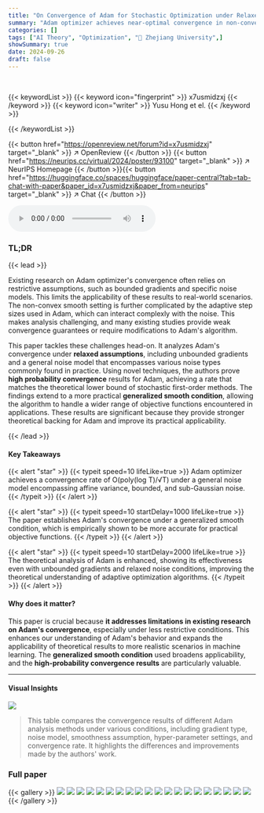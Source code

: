 ```yaml
---
title: "On Convergence of Adam for Stochastic Optimization under Relaxed Assumptions"
summary: "Adam optimizer achieves near-optimal convergence in non-convex scenarios with unbounded gradients and relaxed noise assumptions, improving its theoretical understanding and practical application."
categories: []
tags: ["AI Theory", "Optimization", "🏢 Zhejiang University",]
showSummary: true
date: 2024-09-26
draft: false
---
```


<br>

{{< keywordList >}}
{{< keyword icon="fingerprint" >}} x7usmidzxj {{< /keyword >}}
{{< keyword icon="writer" >}} Yusu Hong et el. {{< /keyword >}}
 
{{< /keywordList >}}

{{< button href="https://openreview.net/forum?id=x7usmidzxj" target="_blank" >}}
↗ OpenReview
{{< /button >}}
{{< button href="https://neurips.cc/virtual/2024/poster/93100" target="_blank" >}}
↗ NeurIPS Homepage
{{< /button >}}{{< button href="https://huggingface.co/spaces/huggingface/paper-central?tab=tab-chat-with-paper&paper_id=x7usmidzxj&paper_from=neurips" target="_blank" >}}
↗ Chat
{{< /button >}}



<audio controls>
    <source src="https://ai-paper-reviewer.com/x7usmidzxj/podcast.wav" type="audio/wav">
    Your browser does not support the audio element.
</audio>


### TL;DR


{{< lead >}}

Existing research on Adam optimizer's convergence often relies on restrictive assumptions, such as bounded gradients and specific noise models. This limits the applicability of these results to real-world scenarios.  The non-convex smooth setting is further complicated by the adaptive step sizes used in Adam, which can interact complexly with the noise. This makes analysis challenging, and many existing studies provide weak convergence guarantees or require modifications to Adam's algorithm. 

This paper tackles these challenges head-on. It analyzes Adam's convergence under **relaxed assumptions**, including unbounded gradients and a general noise model that encompasses various noise types commonly found in practice. Using novel techniques, the authors prove **high probability convergence** results for Adam, achieving a rate that matches the theoretical lower bound of stochastic first-order methods. The findings extend to a more practical **generalized smooth condition**, allowing the algorithm to handle a wider range of objective functions encountered in applications. These results are significant because they provide stronger theoretical backing for Adam and improve its practical applicability.

{{< /lead >}}


#### Key Takeaways

{{< alert "star" >}}
{{< typeit speed=10 lifeLike=true >}} Adam optimizer achieves a convergence rate of O(poly(log T)/√T) under a general noise model encompassing affine variance, bounded, and sub-Gaussian noise. {{< /typeit >}}
{{< /alert >}}

{{< alert "star" >}}
{{< typeit speed=10 startDelay=1000 lifeLike=true >}} The paper establishes Adam's convergence under a generalized smooth condition, which is empirically shown to be more accurate for practical objective functions. {{< /typeit >}}
{{< /alert >}}

{{< alert "star" >}}
{{< typeit speed=10 startDelay=2000 lifeLike=true >}} The theoretical analysis of Adam is enhanced, showing its effectiveness even with unbounded gradients and relaxed noise conditions, improving the theoretical understanding of adaptive optimization algorithms. {{< /typeit >}}
{{< /alert >}}

#### Why does it matter?
This paper is crucial because **it addresses limitations in existing research on Adam's convergence**, especially under less restrictive conditions.  This enhances our understanding of Adam's behavior and expands the applicability of theoretical results to more realistic scenarios in machine learning. The **generalized smooth condition** used broadens applicability, and the **high-probability convergence results** are particularly valuable.

------
#### Visual Insights





![](https://ai-paper-reviewer.com/x7usmidzxj/tables_1_1.jpg)

> This table compares the convergence results of different Adam analysis methods under various conditions, including gradient type, noise model, smoothness assumption, hyper-parameter settings, and convergence rate. It highlights the differences and improvements made by the authors' work.





### Full paper

{{< gallery >}}
<img src="https://ai-paper-reviewer.com/x7usmidzxj/1.png" class="grid-w50 md:grid-w33 xl:grid-w25" />
<img src="https://ai-paper-reviewer.com/x7usmidzxj/2.png" class="grid-w50 md:grid-w33 xl:grid-w25" />
<img src="https://ai-paper-reviewer.com/x7usmidzxj/3.png" class="grid-w50 md:grid-w33 xl:grid-w25" />
<img src="https://ai-paper-reviewer.com/x7usmidzxj/4.png" class="grid-w50 md:grid-w33 xl:grid-w25" />
<img src="https://ai-paper-reviewer.com/x7usmidzxj/5.png" class="grid-w50 md:grid-w33 xl:grid-w25" />
<img src="https://ai-paper-reviewer.com/x7usmidzxj/6.png" class="grid-w50 md:grid-w33 xl:grid-w25" />
<img src="https://ai-paper-reviewer.com/x7usmidzxj/7.png" class="grid-w50 md:grid-w33 xl:grid-w25" />
<img src="https://ai-paper-reviewer.com/x7usmidzxj/8.png" class="grid-w50 md:grid-w33 xl:grid-w25" />
<img src="https://ai-paper-reviewer.com/x7usmidzxj/9.png" class="grid-w50 md:grid-w33 xl:grid-w25" />
<img src="https://ai-paper-reviewer.com/x7usmidzxj/10.png" class="grid-w50 md:grid-w33 xl:grid-w25" />
<img src="https://ai-paper-reviewer.com/x7usmidzxj/11.png" class="grid-w50 md:grid-w33 xl:grid-w25" />
<img src="https://ai-paper-reviewer.com/x7usmidzxj/12.png" class="grid-w50 md:grid-w33 xl:grid-w25" />
<img src="https://ai-paper-reviewer.com/x7usmidzxj/13.png" class="grid-w50 md:grid-w33 xl:grid-w25" />
<img src="https://ai-paper-reviewer.com/x7usmidzxj/14.png" class="grid-w50 md:grid-w33 xl:grid-w25" />
<img src="https://ai-paper-reviewer.com/x7usmidzxj/15.png" class="grid-w50 md:grid-w33 xl:grid-w25" />
<img src="https://ai-paper-reviewer.com/x7usmidzxj/16.png" class="grid-w50 md:grid-w33 xl:grid-w25" />
<img src="https://ai-paper-reviewer.com/x7usmidzxj/17.png" class="grid-w50 md:grid-w33 xl:grid-w25" />
<img src="https://ai-paper-reviewer.com/x7usmidzxj/18.png" class="grid-w50 md:grid-w33 xl:grid-w25" />
<img src="https://ai-paper-reviewer.com/x7usmidzxj/19.png" class="grid-w50 md:grid-w33 xl:grid-w25" />
<img src="https://ai-paper-reviewer.com/x7usmidzxj/20.png" class="grid-w50 md:grid-w33 xl:grid-w25" />
{{< /gallery >}}